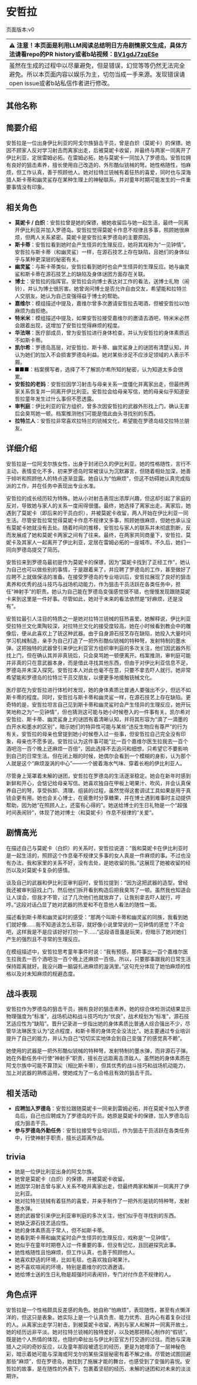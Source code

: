 # 安哲拉
页面版本:v0
 

| :warning: 注意！本页面是利用LLM阅读总结明日方舟剧情原文生成，具体方法请看repo的PR history或者b站视频：[BV1gdJ7zqESe](https://www.bilibili.com/video/BV1gdJ7zqESe/)         |
|:----------------------------|
| 虽然在生成的过程中以尽量避免，但是错误，幻觉等等仍然无法完全避免。所以本页面内容以娱乐为主，切勿当成一手来源。发现错误请open issue或者b站私信作者进行修改。|



## 其他名称

## 简要介绍
安哲拉是一位出身伊比利亚的阿戈尔族狙击干员，曾是白炽（莫妮卡）的保镖。她因不顾家人反对学习射击而离家出走，后被莫妮卡收留，并最终与两家一同离开了伊比利亚，定居雷姆必拓。在雷姆必拓，她与莫妮卡一同加入了罗德岛。安哲拉拥有良好的狙击素养，擅长使用自己改造的、外形酷似铳械的弩。她性格随性，怕麻烦，但工作认真，善于照顾他人。她对拉特兰铳械有着狂热的喜爱，同时也与深海猎人斯卡蒂和幽灵鲨存在某种生理上的神秘联系，并对童年时期可能发生的一件重要事情没有印象。
## 相关角色
-   **莫妮卡 / 白炽**：安哲拉曾是她的保镖，被她收留后与她一起生活，最终一同离开伊比利亚并加入罗德岛。安哲拉觉得莫妮卡作息不规律且多事，照顾她很麻烦，但两人关系紧密。莫妮卡是安哲拉来罗德岛的主要原因。
-   **斯卡蒂**：安哲拉看到她时会产生怪异的生理反应，她将其戏称为“一见钟情”。安哲拉与斯卡蒂（和幽灵鲨）一样，在源石技艺上存在缺陷，且她们的身体似乎与某种更深层的秘密有关。
-   **幽灵鲨**：与斯卡蒂类似，安哲拉看到她时也会产生怪异的生理反应。她与幽灵鲨和斯卡蒂在源石技艺上的缺陷及身体谜团方面存在关联。
-   **博士**：安哲拉的指挥官。安哲拉会向博士表达对工作的看法，送博士礼物（闹铃），并认为博士很厉害。她曾询问博士是否允许自由交友，希望能和拉特兰人交朋友。她认为自己变强得益于博士的帮助。
-   **嘉维尔**：模组描述中提及，嘉维尔曾多次邀请安哲拉去喝酒，但被安哲拉以怕麻烦为由拒绝。
-   **特米米**：模组描述中提及，如果安哲拉接受嘉维尔的邀请去酒吧，特米米必然会跟着出现，这增加了安哲拉觉得麻烦的程度。
-   **华法琳**：医疗部成员，曾为安哲拉进行身体检查，并认为安哲拉的身体素质远不如斯卡蒂。
-   **凯尔希**：罗德岛高层，对安哲拉、斯卡蒂、幽灵鲨身上的谜团有清楚认知，并认为她们的加入不会损害罗德岛利益。她对某些涉足不应涉足领域的人表示不屑。
-   **■■■**：档案撰写者，选择了不了解凯尔希所知的秘密，认为知道太多会很累。
-   **安哲拉的老妈**：安哲拉因学习射击与母亲关系一度僵化并离家出走，但最终两家关系恢复并一同离开伊比利亚。安哲拉会给母亲写信，她的母亲似乎知道安哲拉童年发生过什么事但不愿透露。
-   **审判庭**：伊比利亚的官方组织，曾多次因安哲拉的武器外形找上门，确认无害后会臭骂她一顿。档案推测他们可能是借此由头寻找别的东西。
-   **拉特兰人**：安哲拉非常喜欢拉特兰的铳械文化，希望能在罗德岛结交拉特兰朋友。
## 详细介绍
安哲拉是一位阿戈尔族女性，出身于封闭已久的伊比利亚。她的性格随性，言行不主动，表情变化不多，初来罗德岛时常被误认为沉默寡言，但随着相处加深，她善于倾听和照顾他人的特点逐渐显露。她自认为“怕麻烦”，但这不妨碍她认真完成指派的工作，并在任务中表现出专业水准。

安哲拉的成长经历较为特殊。她从小对射击表现出浓厚兴趣，但这却引起了家庭的反对，导致她与家人的关系一度闹得很僵。最终，她选择了离家出走。离家后，她遇到了莫妮卡（即后来的干员白炽），并被莫妮卡收留，两人开始在伊比利亚一同生活。尽管安哲拉常觉得莫妮卡作息不规律又多事，照顾她很麻烦，但她也承认没有莫妮卡她就没有去处。随着时间的推移，安哲拉与家人的联系并未彻底割断，反而发展成了她和莫妮卡两家之间有了往来。最终，在两家共同商量下，安哲拉、莫妮卡及其家人一起离开了伊比利亚，定居在雷姆必拓的一座城市。不久后，她们一同向罗德岛提交了简历。

安哲拉来到罗德岛最初是作为莫妮卡的保镖，因为“莫妮卡找到了正经工作”，她认为自己也可以做些别的事情，于是跟着来了，并应聘了罗德岛的工作，甚至做好了应聘不上就做保洁的准备。在接受罗德岛的专业培训后，安哲拉展现了良好的狙击素养和优秀的战斗技巧与战场机动能力，作为狙击干员活跃在各类任务中，担任“神射手”的职责。她认为自己能在罗德岛变强感觉很不错，也慢慢发现跟随莫妮卡来到这里是一件好事。尽管如此，她对于未来的看法依然是“好麻烦，还是没有”。

安哲拉最引人注目的特质之一是她对拉特兰铳械的狂热喜爱。她解释说，伊比利亚受拉特兰文化熏陶较深，对拉特兰文化的接受度较高。她在小时候看到教会中的雕像后，便从此喜欢上了铳这种武器。由于自身源石技艺存在缺陷，她投入大量时间学习机械制造，亲手为自己打造了一把外形酷似铳械的特种弩，发射特制的墨水弹。这把独特的武器曾引来伊比利亚官方组织审判庭的多次关注，他们因武器外形找上门，但在确认其并非真铳后，只会臭骂她一顿便离开。档案推测，审判庭可能并非真的只在意武器本身，而是借此寻找其他东西，但由于对伊比利亚信息不足，罗德岛并未深入探究。安哲拉本人对此也毫不在意，只要不拿去吓人就行。她非常希望能和罗德岛的拉特兰干员交朋友，以便更多地接触铳械文化。

医疗部在为安哲拉进行体检时发现，她的身体素质比普通人要强出不少，但远不如斯卡蒂的程度。同时，安哲拉与斯卡蒂和幽灵鲨一样，在源石技艺上存在缺陷。更奇特的是，安哲拉坦言自己见到斯卡蒂和幽灵鲨时会产生怪异的生理反应，她开玩笑地称之为“一见钟情”，但也猜测这可能与她小时候卷入的一件事有关。凯尔希对安哲拉、斯卡蒂、幽灵鲨身上的谜团有着清晰认知，并将其形容为“滴了一滴墨的白开水和墨水的区别”，暗示她们的特异性可能与某些“违反生物应有尊严”的行为有关。安哲拉的母亲也曾提到她小时候卷入过一些事，但安哲拉自己完全没有印象，母亲也不愿多说。安哲拉认为这件事可能“比一百个嘉维尔医生拉我去一百个酒吧泡一百个晚上还麻烦一百倍”，因此选择不去追问和细想，只希望它不要影响到自己的日常生活。但在闭上眼的时候，她偶尔会看到一个模糊的身影，认为那个人就是这个“麻烦漩涡的中心”——一个披着海水气味、穿着长袍的伊比利亚人。

尽管身上笼罩着未解的谜团，安哲拉在罗德岛的生活逐渐稳定。她会在新年时感到新鲜和开心，会惦记给母亲写信。她喜欢独自在甲板上喝果汁、吹风，并会认真保养自己的弩，享受拆卸、清理、组装的过程，虽然觉得这套调试工具如果是用于真铳会更有用。她也会关心博士，在疲惫时分享糖果，并在博士遇到难事时主动提供帮助，因为她“在照顾人上，还蛮有心得的”。她送给博士的生日礼物是一个“超强时间表闹铃”，体现了她对博士（和莫妮卡）作息不规律的“关爱”。
## 剧情高光
在描述自己与莫妮卡（白炽）的关系时，安哲拉说道：“我和莫妮卡在伊比利亚时是一起生活的，照顾这个作息毫不规律又多事的女人真是一件麻烦的事。不过也没有办法，我和家里的关系不好，没有去处，是她收留的我。”这展现了她被收留的经历以及对莫妮卡复杂的感情。

谈及自己的武器和伊比利亚审判庭时，安哲拉提到：“因为这把武器的造型，曾经我还被审判庭找上门，然后他们拆开看到构造后把我臭骂了一顿。虽然我也知道会让人误会，但我才不管，过了几次他们也就放弃了，让我别拿去吓人就行，哼哼。”这段对话凸显了她对武器的热爱和不在意他人看法的随性一面。

描述看到斯卡蒂和幽灵鲨时的感受：“那两个叫斯卡蒂和幽灵鲨的同族，我看到她们就好像......我不知道该怎么形容，就好像小说里常说的一见钟情的感觉？不会吧，这样我是不是应该好好打扮一下......”这段语音虽是玩笑，但暗示了她对她们产生的强烈且不寻常的生理反应。

在模组描述中，安哲拉思考童年事件时说：“我有预感，那件事比一百个嘉维尔医生拉我去一百个酒吧泡一百个晚上还麻烦一百倍。所以，只要那事跟我的日常生活保持距离就好。我没兴趣一脑袋扎进麻烦的漩涡里。”这句充分体现了她怕麻烦的性格以及对未知麻烦的规避态度。
## 战斗表现
安哲拉作为罗德岛的狙击干员，拥有良好的狙击素养。她的综合体检测试结果显示物理强度为“标准”，战场机动和战斗技巧均为“优良”，战术规划为“标准”，源石技艺适应性为“缺陷”。晋升记录进一步指出她的身体素质比普通人综合强出不少，尽管华法琳医生认为“这点程度，和斯卡蒂的身体完全没法比”。她主要通过专业培训提升了自己的能力，并认为自己“切切实实地体会到自己变强了的感觉真不赖”。

她使用的武器是一把外形酷似铳械的特种弩，发射特制的墨水弹，而非源石子弹。她在外勤任务中行使“神射手”职责，擅长在远距离击溃敌人。虽然她的身体素质在阿戈尔族中可能不算顶尖（相比斯卡蒂），但其优秀的战斗技巧和战场机动能力，加上对武器的熟练运用，使她成为了一名合格且有效的狙击干员。
## 相关活动
-   **应聘加入罗德岛**：安哲拉跟随莫妮卡一同来到雷姆必拓，并在莫妮卡加入罗德岛后，自己也应聘成为了罗德岛的干员。她原是莫妮卡的保镖，加入罗德岛后成为狙击干员。
-   **参与罗德岛外勤任务**：安哲拉接受专业培训后，作为狙击干员活跃在各类任务中，行使神射手职责，擅长远距离作战。
## trivia
*   她是一位伊比利亚出身的阿戈尔族。
*   她曾是莫妮卡（白炽）的保镖，并被莫妮卡收留。
*   她因学习射击曾与家人关系不睦并离家出走，但最终两家和解并一同离开了伊比利亚。
*   她对拉特兰铳械有着狂热的喜爱，并亲手制作了一把外形是铳的特种弩，发射墨水弹。
*   她的武器曾引来伊比利亚审判庭的多次关注，他们似乎在寻找别的东西。
*   她缺乏源石技艺适应性。
*   她的身体素质高于常人，但不如斯卡蒂。
*   她看到斯卡蒂和幽灵鲨时会产生怪异的生理反应，戏称是“一见钟情”。
*   她似乎在童年时期卷入过一件重要的事，但没有记忆，且回避探究此事。
*   她性格随性且怕麻烦，但工作认真，也善于照顾他人。
*   她喜欢舒适的环境，比如毛毯，也喜欢独自喝果汁。
*   她不喜欢喧闹的环境，特别是嘉维尔的饮酒邀请。
*   她给博士送的生日礼物是超强时间表闹铃，专门对付作息不规律的人。
## 角色点评
安哲拉是一个性格颇具反差感的角色。她自称“怕麻烦”，表现随性，甚至有点懒洋洋的，但这只是表象。她实际上是一个认真负责、能力优秀、且内心有着复杂过往的人。从离家出走学习射击，到被莫妮卡收留，再到与家人和解并一同离开故土，她的经历远非平淡。她对拉特兰铳械的独特爱好，以及她那把精心制作的“假铳”，既是她个人热情的体现，也隐约牵扯出与伊比利亚官方打交道的过往。而她与深海猎人之间的奇妙反应，以及童年那段被遗忘的经历，更是为她增添了一层神秘色彩，暗示着她可能与深海或阿戈尔的某些深层秘密有着不解之缘。尽管她试图回避那些“麻烦”，但在罗德岛，她找到了施展才能的舞台，也感受到了变强的喜悦。安哲拉的故事，是在随性的外表下，包裹着坚韧的经历、未解的谜团和对未来的淡淡期许。